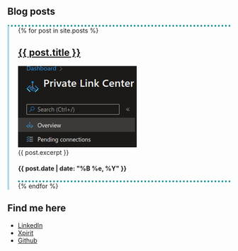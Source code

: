 <!-- <head>
{% if site.google_analytics and jekyll.environment == 'production' %}
{% include analytics.html %}
{% endif %}
</head> -->

<style>
  .blue-border {border-left:solid 4px lightblue; padding-left:20px; border-top:dotted 4px darkcyan;}
</style>

<style>
[class$="post"] {
  border-bottom:dotted 4px darkcyan;
}
</style>

## Blog posts

<div class="blue-border">
  {% for post in site.posts %}
    <article class="post">
      <h1>
        <a href="{{ site.baseurl }}{{ post.url }}">{{ post.title }}</a>
      </h1>
      <picture>
        <img src="Images/private-link.png" alt="PrivateLink" style="width:auto;">
      </picture>
      <div class="entry">
        {{ post.excerpt }}
      </div>
      <h4>
        <p class="post_date">{{ post.date | date: "%B %e, %Y" }}</p>
      </h4>
    </article>
  {% endfor %}
</div>

## Find me here 
- [LinkedIn](https://www.linkedin.com/in/casper-dijkstra-30661897/)
- [Xpirit](https://xpirit.com/casper)
- [Github](https://github.com/cdijkstra)